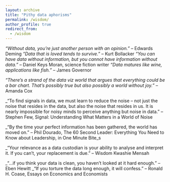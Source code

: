 ```yaml
---
layout: archive
title: "Pithy data aphorisms"
permalink: /wisdom/
author_profile: true
redirect_from:
  - /wisdom
---
```


_“Without data, you’re just another person with an opinion.”_ – Edwards Deming
_“Data that is loved tends to survive.”_ – Kurt Bollacker
_“You can have data without information, but you cannot have information without data.”_ – Daniel Keys Moran, science fiction writer
_“Data matures like wine, applications like fish.”_ – James Governor

_“There’s a strand of the data viz world that argues that everything could be a bar chart. That’s possibly true but also possibly a world without joy.”_ – Amanda Cox

_“To find signals in data, we must learn to reduce the noise – not just the noise that resides in the data, but also the noise that resides in us. It is nearly impossible for noisy minds to perceive anything but noise in data.” – Stephen Few, Signal: Understanding What Matters in a World of Noise

_“By the time your perfect information has been gathered, the world has moved on.” – Phil Dourado, The 60 Second Leader: Everything You Need to Know about Leadership, in One Minute Bite_s

_“Your relevance as a data custodian is your ability to analyse and interpret it. If you can’t, your replacement is due.” – Wisdom Kwashie Mensah

_“…if you think your data is clean, you haven’t looked at it hard enough.” – Eben Hewitt
_“If you torture the data long enough, it will confess.” – Ronald H. Coase, Essays on Economics and Economists
